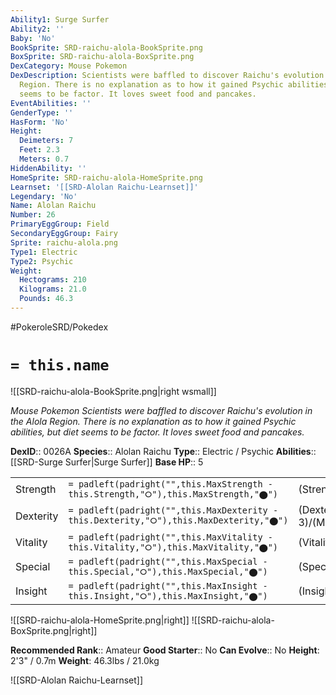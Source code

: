 ```yaml
---
Ability1: Surge Surfer
Ability2: ''
Baby: 'No'
BookSprite: SRD-raichu-alola-BookSprite.png
BoxSprite: SRD-raichu-alola-BoxSprite.png
DexCategory: Mouse Pokemon
DexDescription: Scientists were baffled to discover Raichu's evolution in the Alola
  Region. There is no explanation as to how it gained Psychic abilities, but diet
  seems to be factor. It loves sweet food and pancakes.
EventAbilities: ''
GenderType: ''
HasForm: 'No'
Height:
  Deimeters: 7
  Feet: 2.3
  Meters: 0.7
HiddenAbility: ''
HomeSprite: SRD-raichu-alola-HomeSprite.png
Learnset: '[[SRD-Alolan Raichu-Learnset]]'
Legendary: 'No'
Name: Alolan Raichu
Number: 26
PrimaryEggGroup: Field
SecondaryEggGroup: Fairy
Sprite: raichu-alola.png
Type1: Electric
Type2: Psychic
Weight:
  Hectograms: 210
  Kilograms: 21.0
  Pounds: 46.3
---
```


#PokeroleSRD/Pokedex

# `= this.name`

![[SRD-raichu-alola-BookSprite.png|right wsmall]]

*Mouse Pokemon*
*Scientists were baffled to discover Raichu's evolution in the Alola Region. There is no explanation as to how it gained Psychic abilities, but diet seems to be factor. It loves sweet food and pancakes.*

**DexID**:: 0026A
**Species**:: Alolan Raichu
**Type**:: Electric / Psychic
**Abilities**:: [[SRD-Surge Surfer|Surge Surfer]]
**Base HP**:: 5

|           |                                                                                        |                                          |
| --------- | -------------------------------------------------------------------------------------- | ---------------------------------------- |
| Strength  | `= padleft(padright("",this.MaxStrength - this.Strength,"⭘"),this.MaxStrength,"⬤")`    | (Strength::2)/(MaxStrength::5)   |
| Dexterity | `= padleft(padright("",this.MaxDexterity - this.Dexterity,"⭘"),this.MaxDexterity,"⬤")` | (Dexterity:: 3)/(MaxDexterity::6) |
| Vitality  | `= padleft(padright("",this.MaxVitality - this.Vitality,"⭘"),this.MaxVitality,"⬤")`    | (Vitality::2)/(MaxVitality::4)   |
| Special   | `= padleft(padright("",this.MaxSpecial - this.Special,"⭘"),this.MaxSpecial,"⬤")`       | (Special::3)/(MaxSpecial::6)     |
| Insight   | `= padleft(padright("",this.MaxInsight - this.Insight,"⭘"),this.MaxInsight,"⬤")`       | (Insight::2)/(MaxInsight::5)     |

![[SRD-raichu-alola-HomeSprite.png|right]]
![[SRD-raichu-alola-BoxSprite.png|right]]

**Recommended Rank**:: Amateur
**Good Starter**:: No
**Can Evolve**:: No
**Height**: 2'3" / 0.7m
**Weight**: 46.3lbs / 21.0kg

![[SRD-Alolan Raichu-Learnset]]